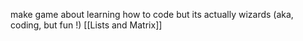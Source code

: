 make game about learning how to code but its actually wizards (aka, coding, but fun !) [[Lists and Matrix]]

